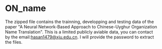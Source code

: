 # ON_name
The zipped file contains the trainning, developping and testing data of the paper "A Neural Network-Based Approach to Chinese-Uyghur Organization Name Translation".
This is a limited publicly aviable data, you can contact by the email:hasan1479@xju.edu.cn. I will provide the password to extract the files.
